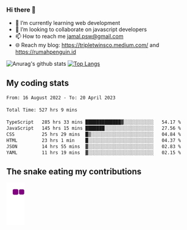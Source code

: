### Hi there 👋

<!--
**padepokanpenguin/padepokanpenguin** is a ✨ _special_ ✨ repository because its `README.md` (this file) appears on your GitHub profile.
-->

- 🌱 I’m currently learning  web development
- 👯 I’m looking to collaborate on javascript developers
- 📫 How to reach me jamal.psw@gmail.com
- 🌐 Reach my blog:
   https://tripletwinsco.medium.com/ and
   https://rumahpenguin.id

![Anurag's github stats](https://github-readme-stats.vercel.app/api?username=padepokanpenguin&count_private=true&disable_animations=false&show_icons=true&theme=default)
[![Top Langs](https://github-readme-stats.vercel.app/api/top-langs/?username=padepokanpenguin&theme=default&layout=compact)](https://github.com/padepokanpenguin)

## My coding stats

<!--START_SECTION:waka-->

```text
From: 16 August 2022 - To: 20 April 2023

Total Time: 527 hrs 9 mins

TypeScript   285 hrs 33 mins █████████████▓░░░░░░░░░░░   54.17 %
JavaScript   145 hrs 15 mins ███████░░░░░░░░░░░░░░░░░░   27.56 %
CSS          25 hrs 29 mins  █▒░░░░░░░░░░░░░░░░░░░░░░░   04.84 %
HTML         23 hrs 1 min    █░░░░░░░░░░░░░░░░░░░░░░░░   04.37 %
JSON         14 hrs 55 mins  ▓░░░░░░░░░░░░░░░░░░░░░░░░   02.83 %
YAML         11 hrs 19 mins  ▓░░░░░░░░░░░░░░░░░░░░░░░░   02.15 %
```

<!--END_SECTION:waka-->


## The snake eating my contributions
![snake gif](https://github.com/padepokanpenguin/padepokanpenguin/blob/output/github-contribution-grid-snake.gif)
